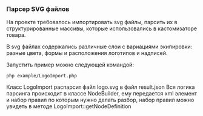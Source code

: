 ### Парсер SVG файлов


На проекте требовалось импортировать svg файлы, парсить их в структурированные массивы, которые использовались в кастомизаторе товара.

В svg файлах содержались различные слои с вариациями экипировки: разные цвета, формы и расположения логотипов и надписей.

Запустить пример можно следующей командой:
```
php example/LogoImport.php
```

Класс LogoImport распарсит файл logo.svg в файл result.json
Вся логика парсинга происходит в классе NodeBuilder, ему передается xml элемент и набор правил по которым нужно делать разбор, набор правил можно увидеть в методе LogoImport::getNodeDefinition